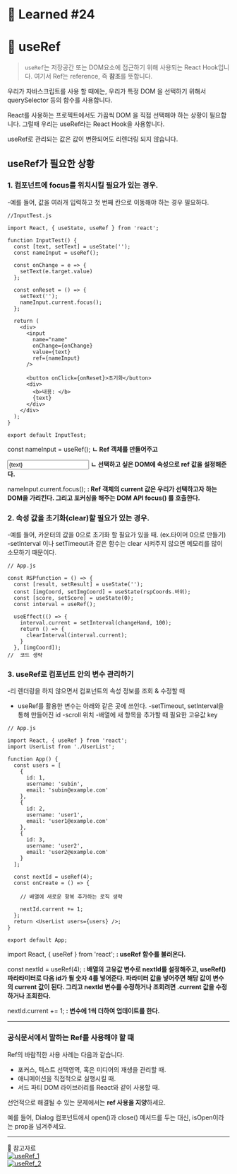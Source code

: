 # 🌟 Learned #24

# 🔶 useRef

> `useRef`는 저장공간 또는 DOM요소에 접근하기 위해 사용되는 React Hook입니다.
> 여기서 Ref는 reference, 즉 **참조**를 뜻합니다.

우리가 자바스크립트를 사용 할 때에는, 우리가 특정 DOM 을 선택하기 위해서 querySelector 등의 함수를 사용합니다.

React를 사용하는 프로젝트에서도 가끔씩 DOM 을 직접 선택해야 하는 상황이 필요합니다. 그럴때 우리는 useRef라는 React Hook을 사용합니다.

useRef로 관리되는 값은 값이 변환되어도 리렌더링 되지 않습니다.

## useRef가 필요한 상황

### 1. 컴포넌트에 focus를 위치시킬 필요가 있는 경우.

-예를 들어, 값을 여러개 입력하고 첫 번째 칸으로 이동해야 하는 경우 필요하다.

```
//InputTest.js

import React, { useState, useRef } from 'react';

function InputTest() {
  const [text, setText] = useState('');
  const nameInput = useRef();

  const onChange = e => {
    setText(e.target.value)
  };

  const onReset = () => {
    setText('');
    nameInput.current.focus();
  };

  return (
    <div>
      <input
        name="name"
        onChange={onChange}
        value={text}
        ref={nameInput}
      />

      <button onClick={onReset}>초기화</button>
      <div>
        <b>내용: </b>
        {text}
      </div>
    </div>
  );
}

export default InputTest;
```

const nameInput = useRef();
**ㄴ Ref 객체를 만들어주고**

<input
  name="name"
  onChange={onChange}
  value={text}
  ref={nameInput}
/>
**ㄴ 선택하고 싶은 DOM에 속성으로 ref 값을 설정해준다.**

nameInput.current.focus();
**: Ref 객체의 current 값은 우리가 선택하고자 하는 DOM을 가리킨다.
그리고 포커싱을 해주는 DOM API focus() 를 호출한다.**

### 2. 속성 값을 초기화(clear)할 필요가 있는 경우.

-예를 들어, 카운터의 값을 0으로 초기화 할 필요가 있을 때. (ex.타이머 0으로 만들기)
-setInterval 이나 setTimeout과 같은 함수는 clear 시켜주지 않으면 메모리를 많이 소모하기 때문이다.

```
// App.js

const RSPfunction = () => {
  const [result, setResult] = useState('');
  const [imgCoord, setImgCoord] = useState(rspCoords.바위);
  const [score, setScore] = useState(0);
  const interval = useRef();

  useEffect(() => {
    interval.current = setInterval(changeHand, 100);
    return () => {
      clearInterval(interval.current);
    }
  }, [imgCoord]);
//  코드 생략
```

### 3. useRef로 컴포넌트 안의 변수 관리하기

-리 렌더링을 하지 않으면서 컴포넌트의 속성 정보를 조회 & 수정할 때

- useRef를 활용한 변수는 아래와 같은 곳에 쓰인다.
  -setTimeout, setInterval을 통해 만들어진 id
  -scroll 위치 -배열에 새 항목을 추가할 때 필요한 고유값 key

```
// App.js

import React, { useRef } from 'react';
import UserList from './UserList';

function App() {
  const users = [
    {
      id: 1,
      username: 'subin',
      email: 'subin@example.com'
    },
    {
      id: 2,
      username: 'user1',
      email: 'user1@example.com'
    },
    {
      id: 3,
      username: 'user2',
      email: 'user2@example.com'
    }
  ];

  const nextId = useRef(4);
  const onCreate = () => {

    // 배열에 새로운 항복 추가하는 로직 생략

    nextId.current += 1;
  };
  return <UserList users={users} />;
}

export default App;
```

import React, { useRef } from 'react';
**: useRef 함수를 불러온다.**

const nextId = useRef(4);
**: 배열의 고유값 변수로 nextId를 설정해주고,
useRef() 파라타미터로 다음 id가 될 숫자 4를 넣어준다.
파라미터 값을 넣어주면 해당 값이 변수의 current 값이 된다.
그리고 nextId 변수를 수정하거나 조회려면 .current 값을 수정하거나 조회한다.**

nextId.current += 1;
**: 변수에 1씩 더하여 업데이트를 한다.**

---

### 공식문서에서 말하는 Ref를 사용해야 할 때

Ref의 바람직한 사용 사례는 다음과 같습니다.

- 포커스, 텍스트 선택영역, 혹은 미디어의 재생을 관리할 때.
- 애니메이션을 직접적으로 실행시킬 때.
- 서드 파티 DOM 라이브러리를 React와 같이 사용할 때.

선언적으로 해결될 수 있는 문제에서는 **ref 사용을 지양**하세요.

예를 들어, Dialog 컴포넌트에서 open()과 close() 메서드를 두는 대신, isOpen이라는 prop을 넘겨주세요.

---

💟 참고자료
<br>
[![useRef_1](https://img.shields.io/badge/useRef-E8E8E8.svg?style=for-the-badge&logo=useRef&logoColor=white)](https://yoonjong-park.tistory.com/entry/React-useRef-%EB%8A%94-%EC%96%B8%EC%A0%9C-%EC%82%AC%EC%9A%A9%ED%95%98%EB%8A%94%EA%B0%80)
<br>
[![useRef_2](https://img.shields.io/badge/useRef_2-E8E8E8.svg?style=for-the-badge&logo=useRef_2&logoColor=white)](https://velog.io/@jinyoung985/React-useRef%EB%9E%80)
